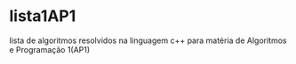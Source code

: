 # lista1AP1
 lista de algoritmos resolvidos na linguagem c++ para matéria de Algoritmos e Programação 1(AP1)
